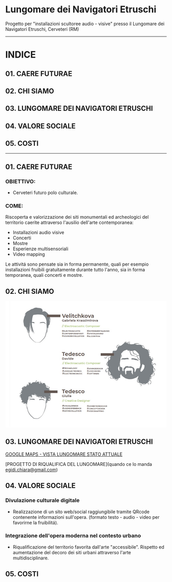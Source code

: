 # Lungomare dei Navigatori Etruschi
Progetto per "installazioni scultoree audio - visive" presso il Lungomare dei Navigatori Etruschi, Cerveteri (RM)
__________

# INDICE
## 01. CAERE FUTURAE
## 02. CHI SIAMO
## 03. LUNGOMARE DEI NAVIGATORI ETRUSCHI
## 04. VALORE SOCIALE
## 05. COSTI
__________

## 01. CAERE FUTURAE

### OBIETTIVO: 

- Cerveteri futuro polo culturale.

### COME:
Riscoperta e valorizzazione dei siti monumentali ed archeologici del territorio caerite attraverso l'ausilio dell'arte contemporanea:

- Installazioni audio visive
- Concerti
- Mostre
- Esperienze multisensoriali
- Video mapping

Le attivitá sono pensate sia in forma permanente, quali per esempio installazioni fruibili gratuitamente durante tutto l'anno, sia in forma temporanea, quali concerti e mostre.

## 02. CHI SIAMO

<img src="https://github.com/Velitch/Caere_Futurae/blob/master/Immagini/chi_siamo.jpg">

## 03. LUNGOMARE DEI NAVIGATORI ETRUSCHI

[GOOGLE MAPS - VISTA LUNGOMARE STATO ATTUALE](https://www.google.com/maps/place/Lungomare+dei+Navigatori+Etruschi,+00052+Cerveteri+RM/@41.9710306,12.0382249,3a,75y,324.67h,93.51t/data=!3m7!1e1!3m5!1s9UmKkDEJTEzfqNQ42WFsuQ!2e0!3e11!7i16384!8i8192!4m5!3m4!1s0x1328ab1212272d4b:0x38b7729fc1a2e10a!8m2!3d41.9714599!4d12.0379641)

[PROGETTO DI RIQUALIFICA DEL LUNGOMARE](quando ce lo manda egidi.chiara@gmail.com)

## 04. VALORE SOCIALE

### Divulazione culturale digitale

- Realizzazione di un sito web/social raggiungibile tramite QRcode contenente informazioni sull'opera. (formato testo - audio - video per favorirne la fruibilitá).

### Integrazione dell'opera moderna nel contesto urbano

- Riqualificazione del territorio favorita dall'arte "accessibile". Rispetto ed aumentazione del decoro dei siti urbani attraverso l'arte multidisciplinare.

## 05. COSTI
